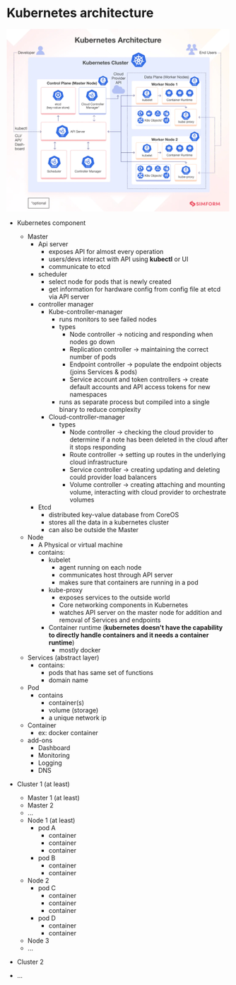 # Kubernetes architecture

![architecture](./images/architecture.png)

- Kubernetes component
  - Master
    - Api server
      - exposes API for almost every operation
      - users/devs interact with API using **kubectl** or UI
      - communicate to etcd
    - scheduler
      - select node for pods that is newly created
      - get information for hardware config from config file at etcd via API server
    - controller manager
      - Kube-controller-manager
        - runs monitors to see failed nodes
        - types
          - Node controller -> noticing and responding when nodes go down
          - Replication controller -> maintaining the correct number of pods
          - Endpoint controller -> populate the endpoint objects (joins Services & pods)
          - Service account and token controllers -> create default accounts and API access tokens for new namespaces
        - runs as separate process but compiled into a single binary to reduce complexity
      - Cloud-controller-manager
        - types
          - Node controller -> checking the cloud provider to determine if a note has been deleted in the cloud after it stops responding
          - Route controller -> setting up routes in the underlying cloud infrastructure
          - Service controller -> creating updating and deleting could provider load balancers
          - Volume controller -> creating attaching and mounting volume, interacting with cloud provider to orchestrate volumes
    - Etcd
      - distributed key-value database from CoreOS
      - stores all the data in a kubernetes cluster
      - can also be outside the Master
  - Node
    - A Physical or virtual machine
    - contains:
      - kubelet
        - agent running on each node
        - communicates host through API server
        - makes sure that containers are running in a pod
      - kube-proxy
        - exposes services to the outside world
        - Core networking components in Kubernetes
        - watches API server on the master node for addition and removal of Services and endpoints
      - Container runtime (**kubernetes doesn't have the capability to directly handle containers and it needs a container runtime**)
        - mostly docker
  - Services (abstract layer)
    - contains:
      - pods that has same set of functions
      - domain name
  - Pod
    - contains
      - container(s)
      - volume (storage)
      - a unique network ip
  - Container
    - ex: docker container
  - add-ons
    - Dashboard
    - Monitoring
    - Logging
    - DNS


- Cluster 1 (at least)
  - Master 1 (at least)
  - Master 2
  - ...
  - Node 1 (at least)
    - pod A
      - container
      - container
      - container
    - pod B
      - container
      - container
  - Node 2
    - pod C
      - container
      - container
      - container
    - pod D
      - container
      - container
  - Node 3
  - ...
- Cluster 2
- ...